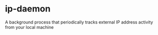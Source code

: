 # ip-daemon
A background process that periodically tracks external IP address activity from your local machine
